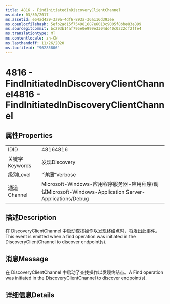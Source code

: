 ```yaml
---
title: 4816 - FindInitiatedInDiscoveryClientChannel
ms.date: 03/30/2017
ms.assetid: e64ad429-3a9a-4df6-893a-36a116d393ee
ms.openlocfilehash: 5efb2ad15f754981687e6013c9005f8bbe83e899
ms.sourcegitcommit: bc293b14af795e0e999e3304dd40c0222cf2ffe4
ms.translationtype: MT
ms.contentlocale: zh-CN
ms.lasthandoff: 11/26/2020
ms.locfileid: "96285806"
---
```

# <a name="4816---findinitiatedindiscoveryclientchannel"></a><span data-ttu-id="0aafd-102">4816 - FindInitiatedInDiscoveryClientChannel</span><span class="sxs-lookup"><span data-stu-id="0aafd-102">4816 - FindInitiatedInDiscoveryClientChannel</span></span>

## <a name="properties"></a><span data-ttu-id="0aafd-103">属性</span><span class="sxs-lookup"><span data-stu-id="0aafd-103">Properties</span></span>  
  
|||  
|-|-|  
|<span data-ttu-id="0aafd-104">ID</span><span class="sxs-lookup"><span data-stu-id="0aafd-104">ID</span></span>|<span data-ttu-id="0aafd-105">4816</span><span class="sxs-lookup"><span data-stu-id="0aafd-105">4816</span></span>|  
|<span data-ttu-id="0aafd-106">关键字</span><span class="sxs-lookup"><span data-stu-id="0aafd-106">Keywords</span></span>|<span data-ttu-id="0aafd-107">发现</span><span class="sxs-lookup"><span data-stu-id="0aafd-107">Discovery</span></span>|  
|<span data-ttu-id="0aafd-108">级别</span><span class="sxs-lookup"><span data-stu-id="0aafd-108">Level</span></span>|<span data-ttu-id="0aafd-109">“详细”</span><span class="sxs-lookup"><span data-stu-id="0aafd-109">Verbose</span></span>|  
|<span data-ttu-id="0aafd-110">通道</span><span class="sxs-lookup"><span data-stu-id="0aafd-110">Channel</span></span>|<span data-ttu-id="0aafd-111">Microsoft-Windows-应用程序服务器-应用程序/调试</span><span class="sxs-lookup"><span data-stu-id="0aafd-111">Microsoft-Windows-Application Server-Applications/Debug</span></span>|  
  
## <a name="description"></a><span data-ttu-id="0aafd-112">描述</span><span class="sxs-lookup"><span data-stu-id="0aafd-112">Description</span></span>  

 <span data-ttu-id="0aafd-113">在 DiscoveryClientChannel 中启动查找操作以发现终结点时，将发出此事件。</span><span class="sxs-lookup"><span data-stu-id="0aafd-113">This event is emitted when a find operation was initiated in the DiscoveryClientChannel to discover endpoint(s).</span></span>  
  
## <a name="message"></a><span data-ttu-id="0aafd-114">消息</span><span class="sxs-lookup"><span data-stu-id="0aafd-114">Message</span></span>  

 <span data-ttu-id="0aafd-115">在 DiscoveryClientChannel 中启动了查找操作以发现终结点。</span><span class="sxs-lookup"><span data-stu-id="0aafd-115">A Find operation was initiated in the DiscoveryClientChannel to discover endpoint(s).</span></span>  
  
## <a name="details"></a><span data-ttu-id="0aafd-116">详细信息</span><span class="sxs-lookup"><span data-stu-id="0aafd-116">Details</span></span>
